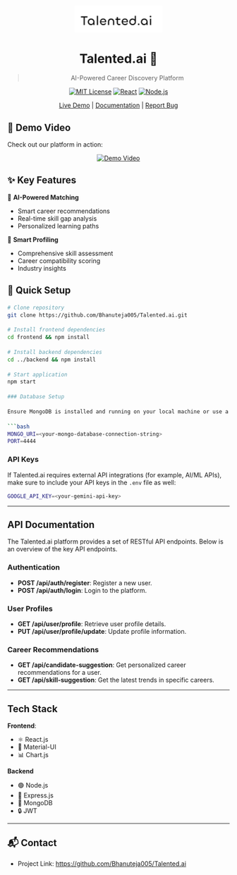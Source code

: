 <div align="center">
  <img src="frontend/public/l.png" alt="Talented.ai Logo" width="200"/>

  # Talented.ai 🚀
  > AI-Powered Career Discovery Platform

  [![MIT License](https://img.shields.io/badge/License-MIT-green.svg)](https://choosealicense.com/licenses/mit/)
  [![React](https://img.shields.io/badge/React-18.0.0-blue.svg)](https://reactjs.org/)
  [![Node.js](https://img.shields.io/badge/Node.js-14.0.0-green.svg)](https://nodejs.org/)

  [Live Demo](https://talented-aii.vercel.app/) | [Documentation](docs/README.md) | [Report Bug](issues/new)
</div>

## 🎥 Demo Video
Check out our platform in  action:

<div align="center">
  <a href="https://flonnect.com/video/5379d244bbbf-489e-8e9a-41d5f82addaa">
    <img src="docs/screenshots/video-thumbnail.png" alt="Demo Video" width="600"/>
  </a>
</div>

## ✨ Key Features

🤖 **AI-Powered Matching**
- Smart career recommendations
- Real-time skill gap analysis
- Personalized learning paths

👥 **Smart Profiling**
- Comprehensive skill assessment
- Career compatibility scoring
- Industry insights

## 🚀 Quick Setup

```bash
# Clone repository
git clone https://github.com/Bhanuteja005/Talented.ai.git

# Install frontend dependencies
cd frontend && npm install

# Install backend dependencies
cd ../backend && npm install

# Start application
npm start

### Database Setup

Ensure MongoDB is installed and running on your local machine or use a cloud-hosted MongoDB service like MongoDB Atlas. Configure your `.env` file with the following environment variables:

```bash
MONGO_URI=<your-mongo-database-connection-string>
PORT=4444
```

### API Keys

If Talented.ai requires external API integrations (for example, AI/ML APIs), make sure to include your API keys in the `.env` file as well:

```bash
GOOGLE_API_KEY=<your-gemini-api-key>
```
---

## API Documentation

The Talented.ai platform provides a set of RESTful API endpoints. Below is an overview of the key API endpoints.

### Authentication

- **POST /api/auth/register**: Register a new user.
- **POST /api/auth/login**: Login to the platform.

### User Profiles

- **GET /api/user/profile**: Retrieve user profile details.
- **PUT /api/user/profile/update**: Update profile information.
  
### Career Recommendations

- **GET /api/candidate-suggestion**: Get personalized career recommendations for a user.
- **GET /api/skill-suggestion**: Get the latest trends in specific careers.



---

## Tech Stack

**Frontend**:
- ⚛️ React.js
- 🎨 Material-UI
- 📊 Chart.js

**Backend**
- 🟢 Node.js
- 🚂 Express.js
- 🍃 MongoDB
- 🔒 JWT

---

## 📬 Contact

- Project Link: https://github.com/Bhanuteja005/Talented.ai
